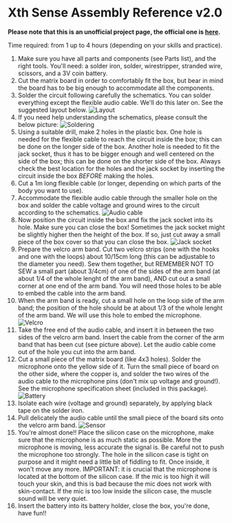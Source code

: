 # Xth Sense Assembly Reference v2.0
**Please note that this is an unofficial project page, the official one is [here](http://res.marcodonnarumma.com/projects/xth-sense/).**

Time required: from 1 up to 4 hours (depending on your skills and practice).

1. Make sure you have all parts and components (see Parts list), and the right tools.
You'll need: a solder iron, solder, wirestripper, stranded wire, scissors, and a 3V coin battery.
2. Cut the matrix board in order to comfortably fit the box, but bear in mind the board has to be
big enough to accommodate all the components.
3. Solder the circuit following carefully the schematics. You can solder everything except the
flexible audio cable. We'll do this later on. See the suggested layout below.
![Layout](https://aknuds1.github.io/xthsense/images/xthsense-layout.png)
4. If you need help understanding the schematics, please consult the below picture:
![Soldering](https://aknuds1.github.io/xthsense/images/xthsense-soldered.png)
5. Using a suitable drill, make 2 holes in the plastic box.
One hole is needed for the flexible cable to reach the circuit inside the box; this can be done
on the longer side of the box. Another hole is needed to fit the jack socket, thus it has to be
bigger enough and well centered on the side of the box; this can be done on the shorter side of
the box.
Always check the best location for the holes and the jack socket by inserting the circuit inside
the box *BEFORE* making the holes.
6. Cut a 1m long flexible cable (or longer, depending on which parts of the body you want to use).
7. Accommodate the flexible audio cable through the smaller hole on the box and solder the cable
voltage and ground wires to the circuit according to the schematics.
![Audio cable](https://aknuds1.github.io/xthsense/images/xthsense-audiocable.png)
8. Now position the circuit inside the box and fix the jack socket into its hole.
Make sure you can close the box!
Sometimes the jack socket might be slightly higher then the height of the box. If so, just cut
away a small piece of the box cover so that you can close the box.
![Jack socket](https://aknuds1.github.io/xthsense/images/xthsense-jacksocket.png)
9. Prepare the velcro arm band.
Cut two velcro strips (one with the hooks and one with the loops) about 10/15cm long (this
can be adjustable to the diameter you need).
Sew them together, but REMEMBER NOT TO SEW a small part (about 3/4cm) of one of the
sides of the arm band (at about 1/4 of the whole lenght of the arm band), AND cut out a small
corner at one end of the arm band. You will need those holes to be able to embed the cable
into the arm band.
10. When the arm band is ready, cut a small hole on the loop side of the arm band; the position of
the hole should be at about 1/3 of the whole lenght of the arm band. We will use this hole to
embed the microphone.
![Velcro](https://aknuds1.github.io/xthsense/images/xthsense-velcro.png)
11. Take the free end of the audio cable, and insert it in between the two sides of the velcro arm
band. Insert the cable from the corner of the arm band that has been cut (see picture above).
Let the audio cable come out of the hole you cut into the arm band.
12. Cut a small piece of the matrix board (like 4x3 holes). Solder the microphone onto the yellow
side of it. Turn the small piece of board on the other side, where the copper is, and solder the
two wires of the audio cable to the microphone pins (don't mix up voltage and ground!). See
the microphone specification sheet (included in this package).
![Battery](https://aknuds1.github.io/xthsense/images/xthsense-battery.png)
13. Isolate each wire (voltage and ground) separately, by applying black tape on the solder iron.
14. Pull delicately the audio cable until the small piece of the board sits onto the velcro arm band.
![Sensor](https://aknuds1.github.io/xthsense/images/xthsense-sensor.png)
15. You're almost done!!
Place the silicon case on the microphone, make sure that the microphone is as much static as
possible. More the microphone is moving, less accurate the signal is. Be careful not to push the
microphone too strongly. The hole in the silicon case is tight on purpose and it might need a
little bit of fiddling to fit. Once inside, it won't move any more.
IMPORTANT: it is crucial that the microphone is located at the bottom of the silicon case.
If the mic is too high it will touch your skin, and this is bad because the mic does not work with
skin-contact. If the mic is too low inside the silicon case, the muscle sound will be very quiet.
16. Insert the battery into its battery holder, close the box, you're done, have fun!!
